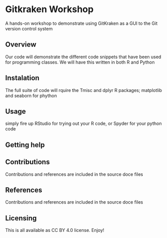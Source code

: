 # Gitkraken Workshop
A hands-on workshop to demonstrate using GitKraken as a GUI to the Git version control system


## Overview
Our code will demonstrate the different code snippets that have been used for programming classes. We will have this written in both R and Python

## Instalation
The full suite of code will rquire the Tmisc and dplyr R packages; matplotlib and seaborn for phython

## Usage 
simply fire up RStudio for trying out your R code, or Spyder for your python code

## Getting help

## Contributions
Contributions and references are included in the source doce files

## References
Contributions and references are included in the source doce files

## Licensing
This is all available as CC BY 4.0 license. Enjoy!
